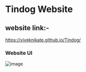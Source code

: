 # Tindog Website
## website link:-
https://viveknikate.github.io/Tindog/

### Website UI
![image](https://user-images.githubusercontent.com/66075893/224539453-a87a26fe-c3ea-4b74-baf2-2d8062758f2e.png)
